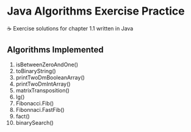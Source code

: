 # Java Algorithms Exercise Practice
☕ Exercise solutions for chapter 1.1 written in Java

## Algorithms Implemented
1. isBetweenZeroAndOne()
2. toBinaryString()
3. printTwoDmBooleanArray()
4. printTwoDmIntArray()
5. matrixTransposition()
6. lg()
7. Fibonacci.Fib()
8. Fibonnaci.FastFib()
9. fact()
10. binarySearch()
